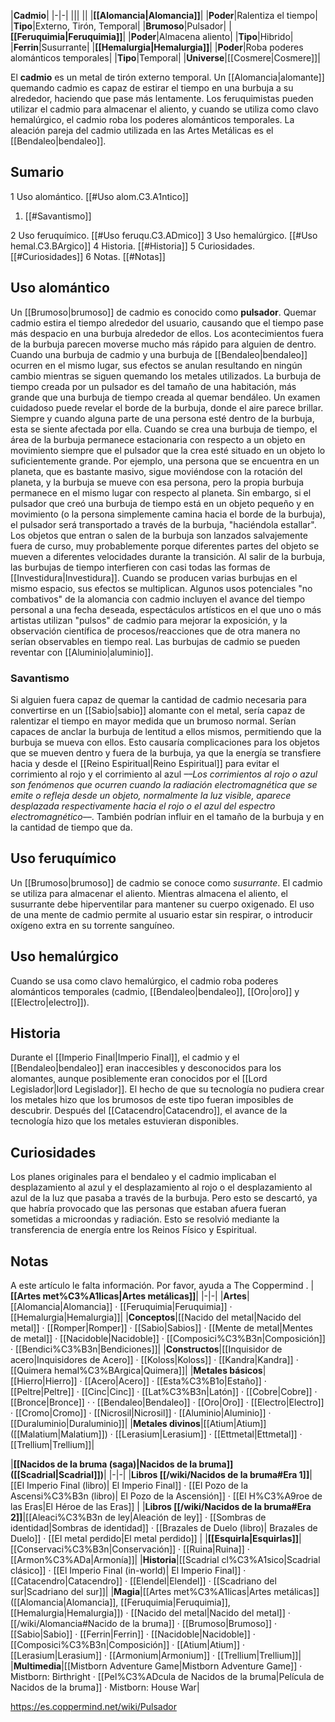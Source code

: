

|**Cadmio**|
|-|-|
|||
||
|**[[Alomancia\|Alomancia]]**|
|**Poder**|Ralentiza el tiempo|
|**Tipo**|Externo, Tirón, Temporal|
|**Brumoso**|Pulsador|
|**[[Feruquimia\|Feruquimia]]**|
|**Poder**|Almacena aliento|
|**Tipo**|Hibrido|
|**Ferrin**|Susurrante|
|**[[Hemalurgia\|Hemalurgia]]**|
|**Poder**|Roba poderes alománticos temporales|
|**Tipo**|Temporal|
|**Universe**|[[Cosmere\|Cosmere]]|

El **cadmio** es un metal de tirón externo temporal. Un [[Alomancia\|alomante]] quemando cadmio es capaz de estirar el tiempo en una burbuja a su alrededor, haciendo que pase más lentamente. Los feruquimistas pueden utilizar el cadmio para almacenar el aliento, y cuando se utiliza como clavo hemalúrgico, el cadmio roba los poderes alománticos temporales.
La aleación pareja del cadmio utilizada en las Artes Metálicas es el [[Bendaleo\|bendaleo]].

## Sumario

1 Uso alomántico. [[#Uso alom.C3.A1ntico]] 

1. [[#Savantismo]] 


2 Uso feruquímico. [[#Uso feruqu.C3.ADmico]] 
3 Uso hemalúrgico. [[#Uso hemal.C3.BArgico]] 
4 Historia. [[#Historia]] 
5 Curiosidades. [[#Curiosidades]] 
6 Notas. [[#Notas]] 


## Uso alomántico
Un [[Brumoso\|brumoso]] de cadmio es conocido como **pulsador**. Quemar cadmio estira el tiempo alrededor del usuario, causando que el tiempo pase más despacio en una burbuja alrededor de ellos. Los acontecimientos fuera de la burbuja parecen moverse mucho más rápido para alguien de dentro.
Cuando una burbuja de cadmio y una burbuja de [[Bendaleo\|bendaleo]] ocurren en el mismo lugar, sus efectos se anulan resultando en ningún cambio mientras se siguen quemando los metales utilizados. La burbuja de tiempo creada por un pulsador es del tamaño de una habitación, más grande que una burbuja de tiempo creada al quemar bendáleo. Un examen cuidadoso puede revelar el borde de la burbuja, donde el aire parece brillar. Siempre y cuando alguna parte de una persona esté dentro de la burbuja, esta se siente afectada por ella.
Cuando se crea una burbuja de tiempo, el área de la burbuja permanece estacionaria con respecto a un objeto en movimiento siempre que el pulsador que la crea esté situado en un objeto lo suficientemente grande. Por ejemplo, una persona que se encuentra en un planeta, que es bastante masivo, sigue moviéndose con la rotación del planeta, y la burbuja se mueve con esa persona, pero la propia burbuja permanece en el mismo lugar con respecto al planeta. Sin embargo, si el pulsador que creó una burbuja de tiempo está en un objeto pequeño y en movimiento (o la persona simplemente camina hacia el borde de la burbuja), el pulsador será transportado a través de la burbuja, "haciéndola estallar". Los objetos que entran o salen de la burbuja son lanzados salvajemente fuera de curso, muy probablemente porque diferentes partes del objeto se mueven a diferentes velocidades durante la transición. Al salir de la burbuja, las burbujas de tiempo interfieren con casi todas las formas de [[Investidura\|Investidura]]. Cuando se producen varias burbujas en el mismo espacio, sus efectos se multiplican.
Algunos usos potenciales "no combativos" de la alomancia con cadmio incluyen el avance del tiempo personal a una fecha deseada, espectáculos artísticos en el que uno o más artistas utilizan "pulsos" de cadmio para mejorar la exposición, y la observación científica de procesos/reacciones que de otra manera no serían observables en tiempo real.
Las burbujas de cadmio se pueden reventar con [[Aluminio\|aluminio]].

### Savantismo
Si alguien fuera capaz de quemar la cantidad de cadmio necesaria para convertirse en un [[Sabio\|sabio]] alomante con el metal, sería capaz de ralentizar el tiempo en mayor medida que un brumoso normal. Serían capaces de anclar la burbuja de lentitud a ellos mismos, permitiendo que la burbuja se mueva con ellos. Esto causaría complicaciones para los objetos que se mueven dentro y fuera de la burbuja, ya que la energía se transfiere hacia y desde el [[Reino Espiritual\|Reino Espiritual]] para evitar el corrimiento al rojo y el corrimiento al azul *––Los corrimientos al rojo o azul son fenómenos que ocurren cuando la radiación electromagnética que se emite o refleja desde un objeto, normalmente la luz visible, aparece desplazada respectivamente hacia el rojo o el azul del espectro electromagnético––*. También podrían influir en el tamaño de la burbuja y en la cantidad de tiempo que da.

## Uso feruquímico
Un [[Brumoso\|brumoso]] de cadmio se conoce como *susurrante*. El cadmio se utiliza para almacenar el aliento. Mientras almacena el aliento, el susurrante debe hiperventilar para mantener su cuerpo oxigenado. El uso de una mente de cadmio permite al usuario estar sin respirar, o introducir oxígeno extra en su torrente sanguíneo.

## Uso hemalúrgico
Cuando se usa como clavo hemalúrgico, el cadmio roba poderes alománticos temporales (cadmio, [[Bendaleo\|bendaleo]], [[Oro\|oro]] y [[Electro\|electro]]).

## Historia
Durante el [[Imperio Final\|Imperio Final]], el cadmio y el [[Bendaleo\|bendaleo]] eran inaccesibles y desconocidos para los alomantes, aunque posiblemente eran conocidos por el [[Lord Legislador\|lord Legislador]]. El hecho de que su tecnología no pudiera crear los metales hizo que los brumosos de este tipo fueran imposibles de descubrir. Después del [[Catacendro\|Catacendro]], el avance de la tecnología hizo que los metales estuvieran disponibles.

## Curiosidades
Los planes originales para el bendaleo y el cadmio implicaban el desplazamiento al azul y el desplazamiento al rojo o el desplazamiento al azul de la luz que pasaba a través de la burbuja. Pero esto se descartó, ya que habría provocado que las personas que estaban afuera fueran sometidas a microondas y radiación. Esto se resolvió mediante la transferencia de energía entre los Reinos Físico y Espiritual.
## Notas

A este artículo le falta información. Por favor, ayuda a The Coppermind .
|**[[Artes met%C3%A1licas\|Artes metálicas]]**|
|-|-|
|**Artes**|[[Alomancia\|Alomancia]] · [[Feruquimia\|Feruquimia]] · [[Hemalurgia\|Hemalurgia]]|
|**Conceptos**|[[Nacido del metal\|Nacido del metal]] · [[Romper\|Romper]] · [[Sabio\|Sabios]] · [[Mente de metal\|Mentes de metal]] · [[Nacidoble\|Nacidoble]] · [[Composici%C3%B3n\|Composición]] · [[Bendici%C3%B3n\|Bendiciones]]|
|**Constructos**|[[Inquisidor de acero\|Inquisidores de Acero]] · [[Koloss\|Koloss]] · [[Kandra\|Kandra]] · [[Quimera hemal%C3%BArgica\|Quimera]]|
|**Metales básicos**|[[Hierro\|Hierro]] · [[Acero\|Acero]] · [[Esta%C3%B1o\|Estaño]] · [[Peltre\|Peltre]] · [[Cinc\|Cinc]] · [[Lat%C3%B3n\|Latón]] · [[Cobre\|Cobre]] · [[Bronce\|Bronce]] ·  · [[Bendaleo\|Bendaleo]] · [[Oro\|Oro]] · [[Electro\|Electro]] · [[Cromo\|Cromo]] · [[Nicrosil\|Nicrosil]] · [[Aluminio\|Aluminio]] · [[Duraluminio\|Duraluminio]]|
|**Metales divinos**|[[Atium\|Atium]] ([[Malatium\|Malatium]]) · [[Lerasium\|Lerasium]] · [[Ettmetal\|Ettmetal]] · [[Trellium\|Trellium]]|

|**[[Nacidos de la bruma (saga)\|Nacidos de la bruma]] ([[Scadrial\|Scadrial]])**|
|-|-|
|**Libros [[/wiki/Nacidos de la bruma#Era 1]]**|[[El Imperio Final (libro)\| El Imperio Final]] · [[El Pozo de la Ascensi%C3%B3n (libro)\| El Pozo de la Ascensión]] · [[El H%C3%A9roe de las Eras\|El Héroe de las Eras]] |
|**Libros [[/wiki/Nacidos de la bruma#Era 2]]**|[[Aleaci%C3%B3n de ley\|Aleación de ley]] · [[Sombras de identidad\|Sombras de identidad]] · [[Brazales de Duelo (libro)\| Brazales de Duelo]] · [[El metal perdido\|El metal perdido]]  |
|**[[Esquirla\|Esquirlas]]**|[[Conservaci%C3%B3n\|Conservación]] · [[Ruina\|Ruina]] · [[Armon%C3%ADa\|Armonía]]|
|**Historia**|[[Scadrial cl%C3%A1sico\|Scadrial clásico]] · [[El Imperio Final (in-world)\| El Imperio Final]] · [[Catacendro\|Catacendro]] · [[Elendel\|Elendel]] · [[Scadriano del sur\|Scadriano del sur]]|
|**Magia**|[[Artes met%C3%A1licas\|Artes metálicas]] ([[Alomancia\|Alomancia]], [[Feruquimia\|Feruquimia]], [[Hemalurgia\|Hemalurgia]]) · [[Nacido del metal\|Nacido del metal]] · [[/wiki/Alomancia#Nacido de la bruma]] · [[Brumoso\|Brumoso]] · [[Sabio\|Sabio]] · [[Ferrin\|Ferrin]] · [[Nacidoble\|Nacidoble]] · [[Composici%C3%B3n\|Composición]] · [[Atium\|Atium]] · [[Lerasium\|Lerasium]] · [[Armonium\|Armonium]] · [[Trellium\|Trellium]]|
|**Multimedia**|[[Mistborn Adventure Game\|Mistborn Adventure Game‎‎]] · Mistborn: Birthright · [[Pel%C3%ADcula de Nacidos de la bruma\|Película de Nacidos de la bruma]] · Mistborn: House War|



https://es.coppermind.net/wiki/Pulsador